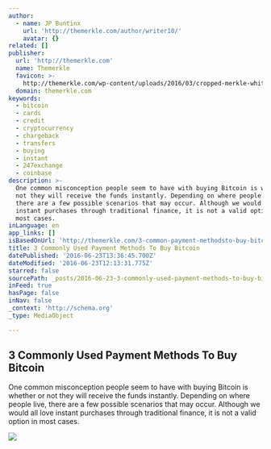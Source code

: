 ```yaml
---
author:
  - name: JP Buntinx
    url: 'http://themerkle.com/author/writer10/'
    avatar: {}
related: []
publisher:
  url: 'http://themerkle.com'
  name: Themerkle
  favicon: >-
    http://themerkle.com/wp-content/uploads/2016/03/cropped-merkle-white-1-192x192.png
  domain: themerkle.com
keywords:
  - bitcoin
  - cards
  - credit
  - cryptocurrency
  - chargeback
  - transfers
  - buying
  - instant
  - 247exchange
  - coinbase
description: >-
  One common misconception people seem to have with buying Bitcoin is whether or
  not they will receive the funds instantly. Depending on where people live,
  there are a few possible scenarios that may occur. Although we would all love
  instant purchases through traditional finance, it is not a valid option in
  most cases.
inLanguage: en
app_links: []
isBasedOnUrl: 'http://themerkle.com/3-common-payment-methodsto-buy-bitcoin/'
title: 3 Commonly Used Payment Methods To Buy Bitcoin
datePublished: '2016-06-23T13:36:45.700Z'
dateModified: '2016-06-23T12:13:31.775Z'
starred: false
sourcePath: _posts/2016-06-23-3-commonly-used-payment-methods-to-buy-bitcoin.md
inFeed: true
hasPage: false
inNav: false
_context: 'http://schema.org'
_type: MediaObject

---
```

<article style=""><h1>3 Commonly Used Payment Methods To Buy Bitcoin</h1><p>One common misconception people seem to have with buying Bitcoin is whether or not they will receive the funds instantly. Depending on where people live, there are a few possible scenarios that may occur. Although we would all love instant purchases through traditional finance, it is not a valid option in most cases.</p><img src="http://themerkle.com/wp-content/uploads/2016/06/shutterstock_185040779.jpg" /></article>